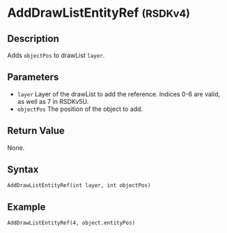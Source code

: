 # AddDrawListEntityRef <small>(RSDKv4)</small>

## Description
Adds `objectPos` to drawList `layer`.

## Parameters
- `layer`
Layer of the drawList to add the reference. Indices 0-6 are valid, as well as 7 in RSDKv5U.
- `objectPos`
The position of the object to add.

## Return Value
None.

## Syntax
```
AddDrawListEntityRef(int layer, int objectPos)
```

## Example
```
AddDrawListEntityRef(4, object.entityPos)
```